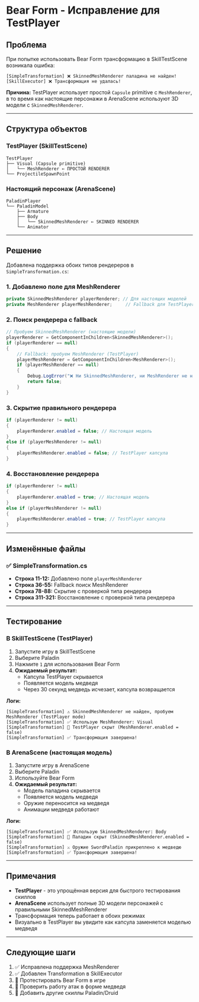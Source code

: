 # Bear Form - Исправление для TestPlayer

## Проблема

При попытке использовать Bear Form трансформацию в SkillTestScene возникала ошибка:

```
[SimpleTransformation] ❌ SkinnedMeshRenderer паладина не найден!
[SkillExecutor] ❌ Трансформация не удалась!
```

**Причина:** TestPlayer использует простой `Capsule` primitive с `MeshRenderer`, в то время как настоящие персонажи в ArenaScene используют 3D модели с `SkinnedMeshRenderer`.

---

## Структура объектов

### TestPlayer (SkillTestScene)
```
TestPlayer
├── Visual (Capsule primitive)
│   └── MeshRenderer ← ПРОСТОЙ RENDERER
└── ProjectileSpawnPoint
```

### Настоящий персонаж (ArenaScene)
```
PaladinPlayer
└── PaladinModel
    ├── Armature
    ├── Body
    │   └── SkinnedMeshRenderer ← SKINNED RENDERER
    └── Animator
```

---

## Решение

Добавлена поддержка обоих типов рендереров в `SimpleTransformation.cs`:

### 1. Добавлено поле для MeshRenderer
```csharp
private SkinnedMeshRenderer playerRenderer; // Для настоящих моделей
private MeshRenderer playerMeshRenderer;     // Fallback для TestPlayer
```

### 2. Поиск рендерера с fallback
```csharp
// Пробуем SkinnedMeshRenderer (настоящие модели)
playerRenderer = GetComponentInChildren<SkinnedMeshRenderer>();
if (playerRenderer == null)
{
    // Fallback: пробуем MeshRenderer (TestPlayer)
    playerMeshRenderer = GetComponentInChildren<MeshRenderer>();
    if (playerMeshRenderer == null)
    {
        Debug.LogError("❌ Ни SkinnedMeshRenderer, ни MeshRenderer не найдены!");
        return false;
    }
}
```

### 3. Скрытие правильного рендерера
```csharp
if (playerRenderer != null)
{
    playerRenderer.enabled = false; // Настоящая модель
}
else if (playerMeshRenderer != null)
{
    playerMeshRenderer.enabled = false; // TestPlayer капсула
}
```

### 4. Восстановление рендерера
```csharp
if (playerRenderer != null)
{
    playerRenderer.enabled = true; // Настоящая модель
}
else if (playerMeshRenderer != null)
{
    playerMeshRenderer.enabled = true; // TestPlayer капсула
}
```

---

## Изменённые файлы

### ✅ SimpleTransformation.cs
- **Строка 11-12:** Добавлено поле `playerMeshRenderer`
- **Строка 36-55:** Fallback поиск MeshRenderer
- **Строка 78-88:** Скрытие с проверкой типа рендерера
- **Строка 311-321:** Восстановление с проверкой типа рендерера

---

## Тестирование

### В SkillTestScene (TestPlayer)
1. Запустите игру в SkillTestScene
2. Выберите Paladin
3. Нажмите `1` для использования Bear Form
4. **Ожидаемый результат:**
   - Капсула TestPlayer скрывается
   - Появляется модель медведя
   - Через 30 секунд медведь исчезает, капсула возвращается

**Логи:**
```
[SimpleTransformation] ⚠️ SkinnedMeshRenderer не найден, пробуем MeshRenderer (TestPlayer mode)
[SimpleTransformation] ✅ Использую MeshRenderer: Visual
[SimpleTransformation] 👻 TestPlayer скрыт (MeshRenderer.enabled = false)
[SimpleTransformation] ✅ Трансформация завершена!
```

### В ArenaScene (настоящая модель)
1. Запустите игру в ArenaScene
2. Выберите Paladin
3. Используйте Bear Form
4. **Ожидаемый результат:**
   - Модель паладина скрывается
   - Появляется модель медведя
   - Оружие переносится на медведя
   - Анимации медведя работают

**Логи:**
```
[SimpleTransformation] ✅ Использую SkinnedMeshRenderer: Body
[SimpleTransformation] 👻 Паладин скрыт (SkinnedMeshRenderer.enabled = false)
[SimpleTransformation] ⚔️ Оружие SwordPaladin прикреплено к медведю
[SimpleTransformation] ✅ Трансформация завершена!
```

---

## Примечания

- **TestPlayer** - это упрощённая версия для быстрого тестирования скиллов
- **ArenaScene** использует полные 3D модели персонажей с правильными SkinnedMeshRenderer
- Трансформация теперь работает в обоих режимах
- Визуально в TestPlayer вы увидите как капсула заменяется моделью медведя

---

## Следующие шаги

1. ✅ Исправлена поддержка MeshRenderer
2. ✅ Добавлен Transformation в SkillExecutor
3. 🔲 Протестировать Bear Form в игре
4. 🔲 Проверить работу атак в форме медведя
5. 🔲 Добавить другие скиллы Paladin/Druid
